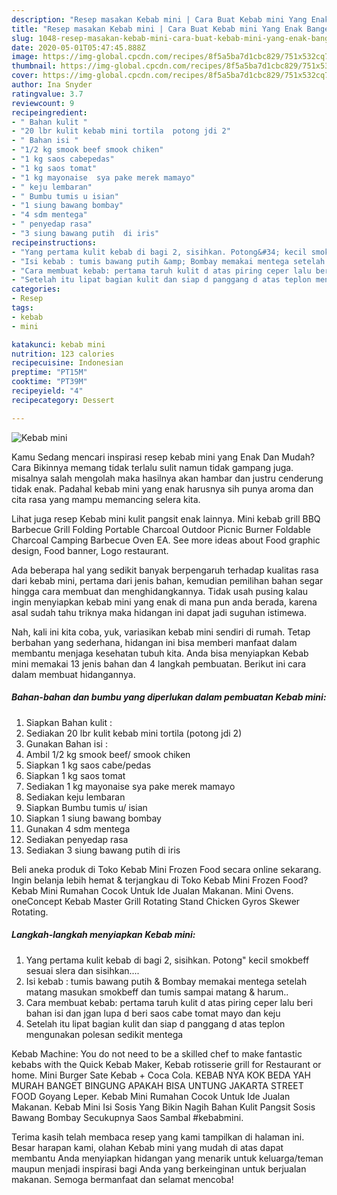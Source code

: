 ```yaml
---
description: "Resep masakan Kebab mini | Cara Buat Kebab mini Yang Enak Banget"
title: "Resep masakan Kebab mini | Cara Buat Kebab mini Yang Enak Banget"
slug: 1048-resep-masakan-kebab-mini-cara-buat-kebab-mini-yang-enak-banget
date: 2020-05-01T05:47:45.888Z
image: https://img-global.cpcdn.com/recipes/8f5a5ba7d1cbc829/751x532cq70/kebab-mini-foto-resep-utama.jpg
thumbnail: https://img-global.cpcdn.com/recipes/8f5a5ba7d1cbc829/751x532cq70/kebab-mini-foto-resep-utama.jpg
cover: https://img-global.cpcdn.com/recipes/8f5a5ba7d1cbc829/751x532cq70/kebab-mini-foto-resep-utama.jpg
author: Ina Snyder
ratingvalue: 3.7
reviewcount: 9
recipeingredient:
- " Bahan kulit "
- "20 lbr kulit kebab mini tortila  potong jdi 2"
- " Bahan isi "
- "1/2 kg smook beef smook chiken"
- "1 kg saos cabepedas"
- "1 kg saos tomat"
- "1 kg mayonaise  sya pake merek mamayo"
- " keju lembaran"
- " Bumbu tumis u isian"
- "1 siung bawang bombay"
- "4 sdm mentega"
- " penyedap rasa"
- "3 siung bawang putih  di iris"
recipeinstructions:
- "Yang pertama kulit kebab di bagi 2, sisihkan. Potong&#34; kecil smokbeff sesuai slera dan sisihkan...."
- "Isi kebab : tumis bawang putih &amp; Bombay memakai mentega setelah matang masukan smokbeff dan tumis sampai matang &amp; harum.."
- "Cara membuat kebab: pertama taruh kulit d atas piring ceper lalu beri bahan isi dan jgan lupa d beri saos cabe tomat mayo dan keju"
- "Setelah itu lipat bagian kulit dan siap d panggang d atas teplon mengunakan polesan sedikit mentega"
categories:
- Resep
tags:
- kebab
- mini

katakunci: kebab mini 
nutrition: 123 calories
recipecuisine: Indonesian
preptime: "PT15M"
cooktime: "PT39M"
recipeyield: "4"
recipecategory: Dessert

---
```



![Kebab mini](https://img-global.cpcdn.com/recipes/8f5a5ba7d1cbc829/751x532cq70/kebab-mini-foto-resep-utama.jpg)

Kamu Sedang mencari inspirasi resep kebab mini yang Enak Dan Mudah? Cara Bikinnya memang tidak terlalu sulit namun tidak gampang juga. misalnya salah mengolah maka hasilnya akan hambar dan justru cenderung tidak enak. Padahal kebab mini yang enak harusnya sih punya aroma dan cita rasa yang mampu memancing selera kita.

Lihat juga resep Kebab mini kulit pangsit enak lainnya. Mini kebab grill BBQ Barbecue Grill Folding Portable Charcoal Outdoor Picnic Burner Foldable Charcoal Camping Barbecue Oven EA. See more ideas about Food graphic design, Food banner, Logo restaurant.

Ada beberapa hal yang sedikit banyak berpengaruh terhadap kualitas rasa dari kebab mini, pertama dari jenis bahan, kemudian pemilihan bahan segar hingga cara membuat dan menghidangkannya. Tidak usah pusing kalau ingin menyiapkan kebab mini yang enak di mana pun anda berada, karena asal sudah tahu triknya maka hidangan ini dapat jadi suguhan istimewa.


Nah, kali ini kita coba, yuk, variasikan kebab mini sendiri di rumah. Tetap berbahan yang sederhana, hidangan ini bisa memberi manfaat dalam membantu menjaga kesehatan tubuh kita. Anda bisa menyiapkan Kebab mini memakai 13 jenis bahan dan 4 langkah pembuatan. Berikut ini cara dalam membuat hidangannya.

<!--inarticleads1-->

##### Bahan-bahan dan bumbu yang diperlukan dalam pembuatan Kebab mini:

1. Siapkan  Bahan kulit :
1. Sediakan 20 lbr kulit kebab mini tortila  (potong jdi 2)
1. Gunakan  Bahan isi :
1. Ambil 1/2 kg smook beef/ smook chiken
1. Siapkan 1 kg saos cabe/pedas
1. Siapkan 1 kg saos tomat
1. Sediakan 1 kg mayonaise  sya pake merek mamayo
1. Sediakan  keju lembaran
1. Siapkan  Bumbu tumis u/ isian
1. Siapkan 1 siung bawang bombay
1. Gunakan 4 sdm mentega
1. Sediakan  penyedap rasa
1. Sediakan 3 siung bawang putih  di iris


Beli aneka produk di Toko Kebab Mini Frozen Food secara online sekarang. Ingin belanja lebih hemat &amp; terjangkau di Toko Kebab Mini Frozen Food? Kebab Mini Rumahan Cocok Untuk Ide Jualan Makanan. Mini Ovens. oneConcept Kebab Master Grill Rotating Stand Chicken Gyros Skewer Rotating. 

<!--inarticleads2-->

##### Langkah-langkah menyiapkan Kebab mini:

1. Yang pertama kulit kebab di bagi 2, sisihkan. Potong&#34; kecil smokbeff sesuai slera dan sisihkan....
1. Isi kebab : tumis bawang putih &amp; Bombay memakai mentega setelah matang masukan smokbeff dan tumis sampai matang &amp; harum..
1. Cara membuat kebab: pertama taruh kulit d atas piring ceper lalu beri bahan isi dan jgan lupa d beri saos cabe tomat mayo dan keju
1. Setelah itu lipat bagian kulit dan siap d panggang d atas teplon mengunakan polesan sedikit mentega


Kebab Machine: You do not need to be a skilled chef to make fantastic kebabs with the Quick Kebab Maker, Kebab rotisserie grill for Restaurant or home. Mini Burger Sate Kebab + Coca Cola. KEBAB NYA KOK BEDA YAH MURAH BANGET BINGUNG APAKAH BISA UNTUNG JAKARTA STREET FOOD Goyang Leper. Kebab Mini Rumahan Cocok Untuk Ide Jualan Makanan. Kebab Mini Isi Sosis Yang Bikin Nagih Bahan Kulit Pangsit Sosis Bawang Bombay Secukupnya Saos Sambal #kebabmini. 

Terima kasih telah membaca resep yang kami tampilkan di halaman ini. Besar harapan kami, olahan Kebab mini yang mudah di atas dapat membantu Anda menyiapkan hidangan yang menarik untuk keluarga/teman maupun menjadi inspirasi bagi Anda yang berkeinginan untuk berjualan makanan. Semoga bermanfaat dan selamat mencoba!
